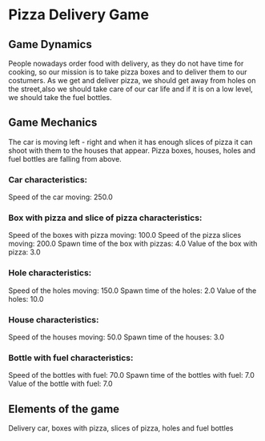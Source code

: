 # Pizza Delivery Game

## Game Dynamics
People nowadays order food with delivery, as they do not have time for cooking, so our mission is to take pizza boxes and to deliver them to our costumers. As we get and deliver pizza, we should get away from holes on the street,also we should take care of our car life and if it is on a low level, we should take the fuel bottles.

## Game Mechanics
The car is moving left - right and when it has enough slices of pizza it can shoot with them to the houses that appear. Pizza boxes, houses, holes and fuel bottles are falling from above.

### Car characteristics:
Speed of the car moving: 250.0

### Box with pizza and slice of pizza characteristics:
Speed of the boxes with pizza moving: 100.0
Speed of the pizza slices moving: 200.0
Spawn time of the box with pizzas: 4.0
Value of the box with pizza: 3.0

### Hole characteristics:
Speed of the holes moving: 150.0
Spawn time of the holes: 2.0
Value of the holes: 10.0

### House characteristics:
Speed of the houses moving: 50.0
Spawn time of the houses: 3.0

### Bottle with fuel characteristics:
Speed of the bottles with fuel: 70.0
Spawn time of the bottles with fuel: 7.0
Value of the bottle with fuel: 7.0

## Elements of the game
Delivery car, boxes with pizza, slices of pizza, holes and fuel bottles

